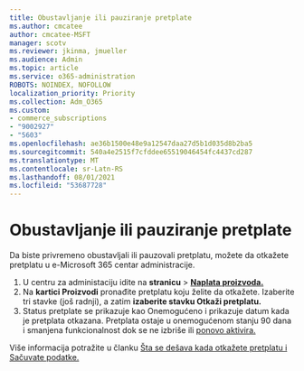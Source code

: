 ```yaml
---
title: Obustavljanje ili pauziranje pretplate
ms.author: cmcatee
author: cmcatee-MSFT
manager: scotv
ms.reviewer: jkinma, jmueller
ms.audience: Admin
ms.topic: article
ms.service: o365-administration
ROBOTS: NOINDEX, NOFOLLOW
localization_priority: Priority
ms.collection: Adm_O365
ms.custom:
- commerce_subscriptions
- "9002927"
- "5603"
ms.openlocfilehash: ae36b1500e48e9a12547daa27d5b1d035d8b2ba5
ms.sourcegitcommit: 540a4e2515f7cfddee65519046454fc4437cd287
ms.translationtype: MT
ms.contentlocale: sr-Latn-RS
ms.lasthandoff: 08/01/2021
ms.locfileid: "53687728"
---
```

# <a name="suspend-or-pause-a-subscription"></a>Obustavljanje ili pauziranje pretplate

Da biste privremeno obustavljali ili pauzovali pretplatu, možete da otkažete pretplatu u e-Microsoft 365 centar administracije.

1. U centru za administaciju idite na **stranicu**  >  **[Naplata proizvoda.](https://go.microsoft.com/fwlink/p/?linkid=842054)**
2. Na **kartici Proizvodi** pronađite pretplatu koju želite da otkažete. Izaberite tri stavke (još radnji), a zatim **izaberite stavku Otkaži pretplatu.**
3. Status pretplate se prikazuje  kao Onemogućeno i prikazuje datum kada je pretplata otkazana. Pretplata ostaje u onemogućenom stanju 90 dana i smanjena funkcionalnost dok se ne izbriše ili [ponovo aktivira.](/microsoft-365/commerce/subscriptions/reactivate-your-subscription)

Više informacija potražite u članku [Šta se dešava kada otkažete pretplatu i](/microsoft-365/commerce/subscriptions/cancel-your-subscription#what-happens-when-you-cancel-a-subscription) [Sačuvate podatke.](/microsoft-365/commerce/subscriptions/cancel-your-subscription#save-your-data)

